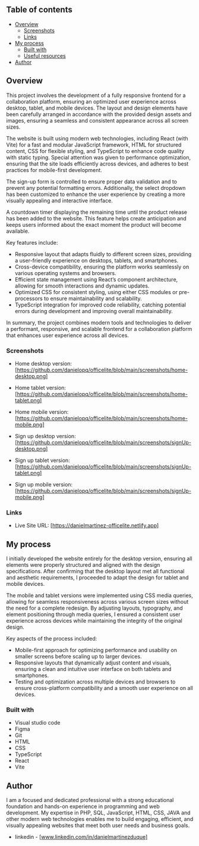 

## Table of contents

- [Overview](#overview)
  - [Screenshots](#screenshots)
  - [Links](#links)
- [My process](#my-process)
  - [Built with](#built-with)
  - [Useful resources](#useful-resources)
- [Author](#author)


## Overview

This project involves the development of a fully responsive frontend for a collaboration platform, ensuring an optimized user experience across desktop, tablet, and mobile devices. The layout and design elements have been carefully arranged in accordance with the provided design assets and images, ensuring a seamless and consistent appearance across all screen sizes.

The website is built using modern web technologies, including React (with Vite) for a fast and modular JavaScript framework, HTML for structured content, CSS for flexible styling, and TypeScript to enhance code quality with static typing. Special attention was given to performance optimization, ensuring that the site loads efficiently across devices, and adheres to best practices for mobile-first development.

The sign-up form is controlled to ensure proper data validation and to prevent any potential formatting errors. Additionally, the select dropdown has been customized to enhance the user experience by creating a more visually appealing and interactive interface.

A countdown timer displaying the remaining time until the product release has been added to the website. This feature helps create anticipation and keeps users informed about the exact moment the product will become available.

Key features include:

  - Responsive layout that adapts fluidly to different screen sizes, providing a user-friendly experience on desktops, tablets, and smartphones.
  - Cross-device compatibility, ensuring the platform works seamlessly on various operating systems and browsers.
  - Efficient state management using React’s component architecture, allowing for smooth interactions and dynamic updates.
  - Optimized CSS for consistent styling, using either CSS modules or pre-processors to ensure maintainability and scalability.
  - TypeScript integration for improved code reliability, catching potential errors during development and improving overall maintainability.

In summary, the project combines modern tools and technologies to deliver a performant, responsive, and scalable frontend for a collaboration platform that enhances user experience across all devices.

### Screenshots

- Home desktop version: [https://github.com/danielopq/officelite/blob/main/screenshots/home-desktop.png]
- Home tablet version: [https://github.com/danielopq/officelite/blob/main/screenshots/home-tablet.png]
- Home mobile version: [https://github.com/danielopq/officelite/blob/main/screenshots/home-mobile.png]

- Sign up desktop version: [https://github.com/danielopq/officelite/blob/main/screenshots/signUp-desktop.png]
- Sign up tablet version: [https://github.com/danielopq/officelite/blob/main/screenshots/signUp-tablet.png]
- Sign up mobile version: [https://github.com/danielopq/officelite/blob/main/screenshots/signUp-mobile.png]


### Links

- Live Site URL: [https://danielmartinez-officelite.netlify.app]

## My process

I initially developed the website entirely for the desktop version, ensuring all elements were properly structured and aligned with the design specifications. After confirming that the desktop layout met all functional and aesthetic requirements, I proceeded to adapt the design for tablet and mobile devices.

The mobile and tablet versions were implemented using CSS media queries, allowing for seamless responsiveness across various screen sizes without the need for a complete redesign. By adjusting layouts, typography, and element positioning through media queries, I ensured a consistent user experience across devices while maintaining the integrity of the original design.

Key aspects of the process included:

  - Mobile-first approach for optimizing performance and usability on smaller screens before scaling up to larger devices.
  - Responsive layouts that dynamically adjust content and visuals, ensuring a clean and intuitive user interface on both tablets and smartphones.
  - Testing and optimization across multiple devices and browsers to ensure cross-platform compatibility and a smooth user experience on all devices.

### Built with

- Visual studio code
- Figma
- Git
- HTML
- CSS
- TypeScript
- React
- Vite

## Author

I am a focused and dedicated professional with a strong educational foundation and hands-on experience in programming and web development. My expertise in PHP, SQL, JavaScript, HTML, CSS, JAVA and other modern web technologies enables me to build engaging, efficient, and visually appealing websites that meet both user needs and business goals.

- linkedin - [www.linkedin.com/in/danielmartinezduque]

